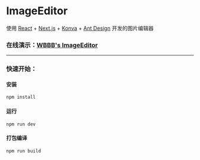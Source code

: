 # ImageEditor
使用 [React](https://zh-hans.react.dev/) + [Next.js](https://www.nextjs.cn/) + [Konva](https://konvajs.org/docs/react/Intro.html) + [Ant Design](https://ant-design.antgroup.com/index-cn) 开发的图片编辑器

### 在线演示：[WBBB's ImageEditor](http://wbbb.plus/calc)
<hr>

### 快速开始：
#### 安装
```
npm install
```
#### 运行
```
npm run dev
```

#### 打包编译
```
npm run build
```
